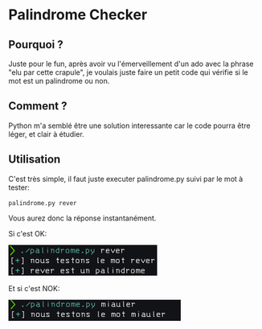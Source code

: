 # Palindrome Checker

## Pourquoi ?

Juste pour le fun, après avoir vu l'émerveillement d'un ado avec la phrase "elu par cette crapule", je voulais juste faire un petit code qui vérifie si le mot est un palindrome ou non.

## Comment ?

Python m'a semblé être une solution interessante car le code pourra être léger, et clair à étudier.

## Utilisation

C'est très simple, il faut juste executer palindrome.py suivi par le mot à tester:

```python3
palindrome.py rever
```

Vous aurez donc la réponse instantanément.

Si c'est OK:

![Palindrome ok](/IMG/Palindrome_ok.png)

Et si c'est NOK:

![Palindrome nok](/IMG/Palindrome_nok.png)
